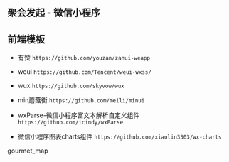 ## 聚会发起 - 微信小程序

## 前端模板

- 有赞 `https://github.com/youzan/zanui-weapp`

- weui `https://github.com/Tencent/weui-wxss/`

- wux `https://github.com/skyvow/wux`

- min蘑菇街 `https://github.com/meili/minui`

- wxParse-微信小程序富文本解析自定义组件 `https://github.com/icindy/wxParse`

- 微信小程序图表charts组件 `https://github.com/xiaolin3303/wx-charts`


gourmet_map